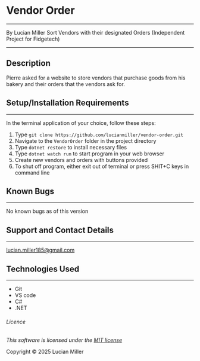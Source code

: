 # Vendor Order
___
By Lucian Miller
Sort Vendors with their designated Orders (Independent Project for Fidgetech)
___
## Description

Pierre asked for a website to store vendors that purchase goods from his bakery and their orders that the vendors ask for.

## Setup/Installation Requirements
___

In the terminal application of your choice, follow these steps:

1. Type `git clone https://github.com/lucianmiller/vendor-order.git`
2. Navigate to the `VendorOrder` folder in the project directory
3. Type `dotnet restore` to install necessary files
4. Type `dotnet watch run` to start program in your web browser
5. Create new vendors and orders with buttons provided
6. To shut off program, either exit out of terminal or press SHIT+C keys in command line

## Known Bugs
___
No known bugs as of this version

## Support and Contact Details
___
lucian.miller185@gmail.com

## Technologies Used
___

* Git
* VS code
* C#
* .NET

###### Licence

*This software is licensed under the [MIT license](./license.txt)*

Copyright © 2025 Lucian Miller